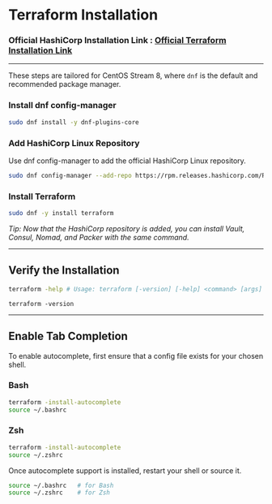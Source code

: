 # Terraform Installation

### Official HashiCorp Installation Link : [Official Terraform Installation Link](https://developer.hashicorp.com/terraform/install#linux)

---
These steps are tailored for CentOS Stream 8, where `dnf` is the default and recommended package manager.

### Install dnf config-manager
```bash
sudo dnf install -y dnf-plugins-core
```
### Add HashiCorp Linux Repository
Use dnf config-manager to add the official HashiCorp Linux repository.

```bash
sudo dnf config-manager --add-repo https://rpm.releases.hashicorp.com/RHEL/hashicorp.repo
```
### Install Terraform
```bash
sudo dnf -y install terraform
```
*Tip: Now that the HashiCorp repository is added, you can install Vault, Consul, Nomad, and Packer with the same command.*

---

## Verify the Installation
```bash
terraform -help # Usage: terraform [-version] [-help] <command> [args]
```
```
terraform -version
```

---

## Enable Tab Completion
To enable autocomplete, first ensure that a config file exists for your chosen shell.
### Bash
```bash
terraform -install-autocomplete
source ~/.bashrc
```
### Zsh
```zsh
terraform -install-autocomplete
source ~/.zshrc
```
Once autocomplete support is installed, restart your shell or source it.
```bash
source ~/.bashrc   # for Bash
source ~/.zshrc    # for Zsh
```
